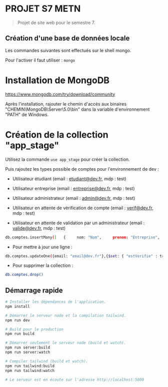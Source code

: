 # PROJET S7 METN

> Projet de site web pour le semestre 7.

## Création d'une base de données locale

Les commandes suivantes sont effectués sur le shell mongo.

Pour l'activer il faut utiliser :
`mongo`

# Installation de MongoDB

https://www.mongodb.com/try/download/community

Après l'installation, rajouter le chemin d'accès aux binaires "CHEMIN\MongoDB\Server\5.0\bin"
dans la variable d'environnement "PATH" de Windows.

# Création de la collection "app_stage"

Utilisez la commande `use app_stage` pour créer la collection.

Puis rajoutez les types possible de comptes pour l'environnement de dev :

- Utilisateur étudiant (email : etudiant@dev.fr, mdp : test)

- Utilisateur entreprise (email : entreprise@dev.fr, mdp : test)

- Utilisateur administrateur (email : admin@dev.fr, mdp : test)

- Utilisateur en attente de vérification de compte (email : verif@dev.fr, mdp : test)

- Utilisateur en attente de validation par un administrateur (email : valide@dev.fr, mdp : test)

```bash
db.comptes.insertMany([   {     nom: "Nom",     prenom: "Entreprise",     email: "entreprise@dev.fr",     mot_de_passe: "$2a$12$oQixXLPKOQWpnxyEuUWujOQA9oKbVsnQflgKb3Wzm0zcTzcijtrpO",     statut: "Entreprise",     estVerifie: true,     estAttribue: true,     date_inscription: ISODate("2021-11-07T02:37:57.529Z"),     __v: 0,     linkedin: "", offres_sauvegardees : [],  },   {     nom: "Nom",     prenom: "cyberlog",     email: "cyberlog@dev.fr",     mot_de_passe: "$2a$12$oQixXLPKOQWpnxyEuUWujOQA9oKbVsnQflgKb3Wzm0zcTzcijtrpO",     statut: "CyberLog",     estVerifie: true,     estAttribue: true,     date_inscription: ISODate("2021-11-07T02:37:57.529Z"),     __v: 0,     linkedin: "", offres_sauvegardees : [],  },   {     nom: "Nom",     prenom: "cyberdata",     email: "cyberdata@dev.fr",     mot_de_passe: "$2a$12$oQixXLPKOQWpnxyEuUWujOQA9oKbVsnQflgKb3Wzm0zcTzcijtrpO",     statut: "CyberData",     estVerifie: true,     estAttribue: true,     date_inscription: ISODate("2021-11-07T02:37:57.529Z"),     __v: 0,     linkedin: "", offres_sauvegardees : [],  },   {     nom: "Nom",     prenom: "Administrateur",     email: "admin@dev.fr",     mot_de_passe: "$2a$12$oQixXLPKOQWpnxyEuUWujOQA9oKbVsnQflgKb3Wzm0zcTzcijtrpO",     statut: "Administrateur",     estVerifie: true,     estAttribue: true,     date_inscription: ISODate("2021-11-07T02:37:57.529Z"),     __v: 0,     linkedin: "",  offres_sauvegardees : [], },   {     nom: "Nom",     prenom: "Vérification",     email: "verif@dev.fr",     mot_de_passe: "$2a$12$oQixXLPKOQWpnxyEuUWujOQA9oKbVsnQflgKb3Wzm0zcTzcijtrpO",     statut: "CyberLog",     estVerifie: false,     estAttribue: false,     date_inscription: ISODate("2021-11-07T02:37:57.529Z"),     __v: 0,     linkedin: "",  offres_sauvegardees : [], },   {     nom: "Nom",     prenom: "Attribution",     email: "attrib@dev.fr",     mot_de_passe: "$2a$12$oQixXLPKOQWpnxyEuUWujOQA9oKbVsnQflgKb3Wzm0zcTzcijtrpO",     statut: "CyberLog",     estVerifie: true,     estAttribue: false,     date_inscription: ISODate("2021-11-07T02:37:57.529Z"),     __v: 0,     linkedin: "",  offres_sauvegardees : [], }, ])
```

- Pour mettre à jour une ligne :

```bash
db.comptes.updateOne({email: "email@dev.fr"},{$set: { "estVerifie" : true}})
```

- Pour supprimer la collection :

```bash
db.comptes.drop()
```

## Démarrage rapide

```bash
# Installer les dépendances de l'application.
npm install

# Démarrer le serveur node et la compilation tailwind.
npm run dev

# Build pour le production
npm run build

# Démarrer seulement le serveur node (build et watch).
npm run server:build
npm run server:watch

# Compiler tailwind (build et watch).
npm run tailwind:build
npm run tailwind:watch

# Le serveur est en écoute sur l'adresse http://localhost:5000
```
